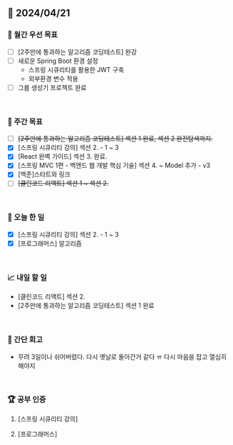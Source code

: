 ## 📅 2024/04/21

### 🚀 월간 우선 목표

- [ ] [2주만에 통과하는 알고리즘 코딩테스트] 완강
- [ ] 새로운 Spring Boot 환경 설정
  - 스프링 시큐리티를 활용한 JWT 구축
  - 외부환경 변수 적용
- [ ] 그룹 생성기 프로젝트 완료

<br />

### 👏 주간 목표

- [ ] ~~[2주만에 통과하는 알고리즘 코딩테스트] 섹션 1 완료, 섹션 2 완전탐색까지.~~
- [x] [스프링 시큐리티 강의] 섹션 2. - 1 ~ 3
- [x] [React 완벽 가이드] 섹션 3. 완료.
- [x] [스프링 MVC 1편 - 백엔드 웹 개발 핵심 기술] 섹션 4. ~ Model 추가 - v3
- [x] [백준]스타트와 링크
- [ ] ~~[클린코드 리액트] 섹션 1 ~ 섹션 2.~~

<br />

### 💯 오늘 한 일

- [x] [스프링 시큐리티 강의] 섹션 2. - 1 ~ 3
- [x] [프로그래머스] 알고리즘

<br />

### 📈 내일 할 일

- [클린코드 리액트] 섹션 2.
- [2주만에 통과하는 알고리즘 코딩테스트] 섹션 1 완료

<br />

### 🤔 간단 회고

- 무려 3일이나 쉬어버렸다. 다시 옛날로 돌아간거 같다 ㅠ 다시 마음을 잡고 열심히 해야지

<br />

### 🏆 공부 인증

1. [스프링 시큐리티 강의]

2. [프로그래머스]
